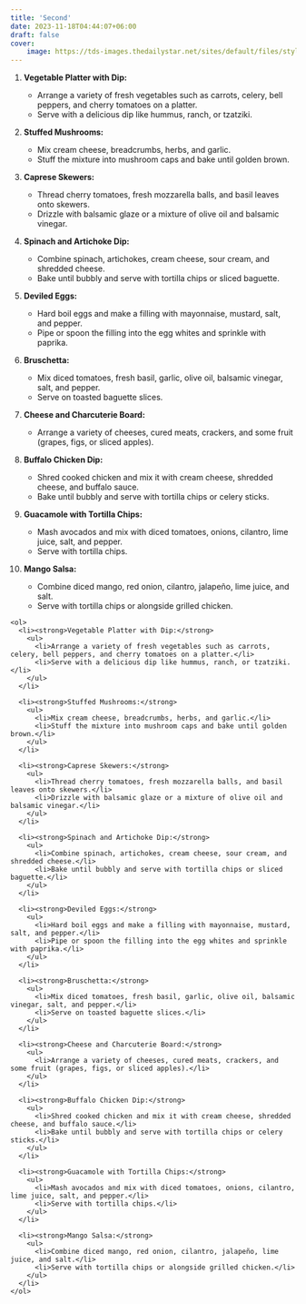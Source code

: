 ```yaml
---
title: 'Second'
date: 2023-11-18T04:44:07+06:00
draft: false
cover:
    image: https://tds-images.thedailystar.net/sites/default/files/styles/big_202/public/images/2023/11/15/xiaomisu7.jpg?itok=MxIn-EYA&timestamp=1700052527
---
```

1. **Vegetable Platter with Dip:**
   - Arrange a variety of fresh vegetables such as carrots, celery, bell peppers, and cherry tomatoes on a platter.
   - Serve with a delicious dip like hummus, ranch, or tzatziki.

2. **Stuffed Mushrooms:**
   - Mix cream cheese, breadcrumbs, herbs, and garlic.
   - Stuff the mixture into mushroom caps and bake until golden brown.

3. **Caprese Skewers:**
   - Thread cherry tomatoes, fresh mozzarella balls, and basil leaves onto skewers.
   - Drizzle with balsamic glaze or a mixture of olive oil and balsamic vinegar.

4. **Spinach and Artichoke Dip:**
   - Combine spinach, artichokes, cream cheese, sour cream, and shredded cheese.
   - Bake until bubbly and serve with tortilla chips or sliced baguette.

5. **Deviled Eggs:**
   - Hard boil eggs and make a filling with mayonnaise, mustard, salt, and pepper.
   - Pipe or spoon the filling into the egg whites and sprinkle with paprika.

6. **Bruschetta:**
   - Mix diced tomatoes, fresh basil, garlic, olive oil, balsamic vinegar, salt, and pepper.
   - Serve on toasted baguette slices.

7. **Cheese and Charcuterie Board:**
   - Arrange a variety of cheeses, cured meats, crackers, and some fruit (grapes, figs, or sliced apples).

8. **Buffalo Chicken Dip:**
   - Shred cooked chicken and mix it with cream cheese, shredded cheese, and buffalo sauce.
   - Bake until bubbly and serve with tortilla chips or celery sticks.

9. **Guacamole with Tortilla Chips:**
   - Mash avocados and mix with diced tomatoes, onions, cilantro, lime juice, salt, and pepper.
   - Serve with tortilla chips.

10. **Mango Salsa:**
    - Combine diced mango, red onion, cilantro, jalapeño, lime juice, and salt.
    - Serve with tortilla chips or alongside grilled chicken.

```
<ol>
  <li><strong>Vegetable Platter with Dip:</strong>
    <ul>
      <li>Arrange a variety of fresh vegetables such as carrots, celery, bell peppers, and cherry tomatoes on a platter.</li>
      <li>Serve with a delicious dip like hummus, ranch, or tzatziki.</li>
    </ul>
  </li>

  <li><strong>Stuffed Mushrooms:</strong>
    <ul>
      <li>Mix cream cheese, breadcrumbs, herbs, and garlic.</li>
      <li>Stuff the mixture into mushroom caps and bake until golden brown.</li>
    </ul>
  </li>

  <li><strong>Caprese Skewers:</strong>
    <ul>
      <li>Thread cherry tomatoes, fresh mozzarella balls, and basil leaves onto skewers.</li>
      <li>Drizzle with balsamic glaze or a mixture of olive oil and balsamic vinegar.</li>
    </ul>
  </li>

  <li><strong>Spinach and Artichoke Dip:</strong>
    <ul>
      <li>Combine spinach, artichokes, cream cheese, sour cream, and shredded cheese.</li>
      <li>Bake until bubbly and serve with tortilla chips or sliced baguette.</li>
    </ul>
  </li>

  <li><strong>Deviled Eggs:</strong>
    <ul>
      <li>Hard boil eggs and make a filling with mayonnaise, mustard, salt, and pepper.</li>
      <li>Pipe or spoon the filling into the egg whites and sprinkle with paprika.</li>
    </ul>
  </li>

  <li><strong>Bruschetta:</strong>
    <ul>
      <li>Mix diced tomatoes, fresh basil, garlic, olive oil, balsamic vinegar, salt, and pepper.</li>
      <li>Serve on toasted baguette slices.</li>
    </ul>
  </li>

  <li><strong>Cheese and Charcuterie Board:</strong>
    <ul>
      <li>Arrange a variety of cheeses, cured meats, crackers, and some fruit (grapes, figs, or sliced apples).</li>
    </ul>
  </li>

  <li><strong>Buffalo Chicken Dip:</strong>
    <ul>
      <li>Shred cooked chicken and mix it with cream cheese, shredded cheese, and buffalo sauce.</li>
      <li>Bake until bubbly and serve with tortilla chips or celery sticks.</li>
    </ul>
  </li>

  <li><strong>Guacamole with Tortilla Chips:</strong>
    <ul>
      <li>Mash avocados and mix with diced tomatoes, onions, cilantro, lime juice, salt, and pepper.</li>
      <li>Serve with tortilla chips.</li>
    </ul>
  </li>

  <li><strong>Mango Salsa:</strong>
    <ul>
      <li>Combine diced mango, red onion, cilantro, jalapeño, lime juice, and salt.</li>
      <li>Serve with tortilla chips or alongside grilled chicken.</li>
    </ul>
  </li>
</ol>
```